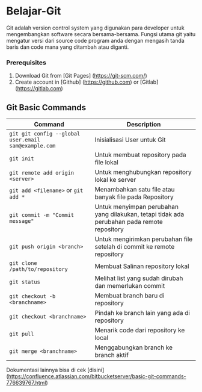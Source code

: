 # Belajar-Git

Git adalah version control system yang digunakan para developer untuk mengembangkan software secara bersama-bersama. Fungsi utama git yaitu mengatur versi dari source code program anda dengan mengasih tanda baris dan code mana yang ditambah atau diganti.

### Prerequisites

1. Download Git from [Git Pages] (https://git-scm.com/)
2. Create account in [Github] (https://github.com) or [Gitlab] (https://gitlab.com)

## Git Basic Commands

| Command | Description |
| --- | --- |
| `git git config --global user.email sam@example.com` | Inisialisasi User untuk Git |
| `git init` | Untuk membuat repository pada file lokal |
| `git remote add origin <server>` | Untuk menghubungkan repository lokal ke server |
| `git add <filename>` or `git add *` | Menambahkan satu file atau banyak file pada Repository |
| `git commit -m "Commit message"` | Untuk menyimpan perubahan yang dilakukan, tetapi tidak ada perubahan pada remote repository |
| `git push origin <branch>` | Untuk mengirimkan perubahan file setelah di commit ke remote repository |
| `git clone /path/to/repository` | Membuat Salinan repository lokal |
| `git status` | Melihat list yang sudah dirubah dan memerlukan commit |
| `git checkout -b <branchname>` | Membuat branch baru di repository |
| `git checkout <branchname>` | Pindah ke branch lain yang ada di repository |
| `git pull` | Menarik code dari repository ke local |
| `git merge <branchname>` | Menggabungkan branch ke branch aktif |

Dokumentasi lainnya bisa di cek [disini] (https://confluence.atlassian.com/bitbucketserver/basic-git-commands-776639767.html)
